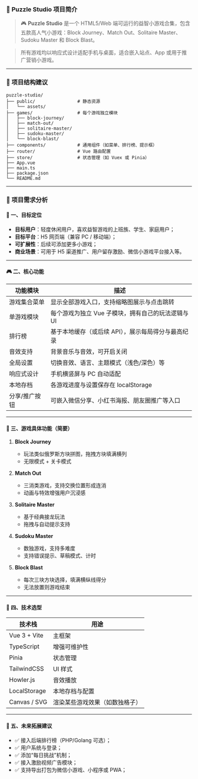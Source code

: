 ### **🧩 **Puzzle Studio** 项目简介**





> 🎮 **Puzzle Studio** 是一个 HTML5/Web 端可运行的益智小游戏合集，包含五款高人气小游戏：Block Journey、Match Out、Solitaire Master、Sudoku Master 和 Block Blast。

> 所有游戏均以响应式设计适配手机与桌面，适合嵌入站点、App 或用于推广营销小游戏。



------





### **🧩 项目结构建议**



```
puzzle-studio/
├── public/                # 静态资源
│   └── assets/
├── games/                 # 每个游戏独立模块
│   ├── block-journey/
│   ├── match-out/
│   ├── solitaire-master/
│   ├── sudoku-master/
│   └── block-blast/
├── components/            # 通用组件（如菜单、排行榜、提示框）
├── router/                # Vue 路由配置
├── store/                 # 状态管理（如 Vuex 或 Pinia）
├── App.vue
├── main.ts
├── package.json
└── README.md
```



------





### **🧩 项目需求分析**







#### **🌟 一、目标定位**





- **目标用户**：轻度休闲用户，喜欢益智游戏的上班族、学生、家庭用户；
- **目标平台**：H5 网页端（兼容 PC / 移动端）；
- **可扩展性**：后续可添加更多小游戏；
- **商业场景**：可用于 H5 渠道推广、用户留存激励、微信小游戏平台接入等。





------





#### **🎮 二、核心功能**



| **功能模块**  | **描述**                                           |
| ------------- | -------------------------------------------------- |
| 游戏集合菜单  | 显示全部游戏入口，支持缩略图展示与点击跳转         |
| 单游戏模块    | 每个游戏为独立 Vue 子模块，拥有自己的玩法逻辑与 UI |
| 排行榜        | 基于本地缓存（或后续 API），展示每局得分与最高纪录 |
| 音效支持      | 背景音乐与音效，可开启关闭                         |
| 全局设置      | 切换音效、语言、主题模式（浅色/深色）等            |
| 响应式设计    | 手机横竖屏与 PC 自动适配                           |
| 本地存档      | 各游戏进度与设置保存在 localStorage                |
| 分享/推广按钮 | 可嵌入微信分享、小红书海报、朋友圈推广等入口       |



------





#### **🧠 三、游戏具体功能（简要）**





1. **Block Journey**



   - 玩法类似俄罗斯方块拼图，拖拽方块填满横列
   - 无限模式 + 关卡模式



2. **Match Out**



   - 三消类游戏，支持交换位置形成连消
   - 动画与特效增强用户沉浸感



3. **Solitaire Master**



   - 基于经典接龙玩法
   - 拖拽与自动提示支持



4. **Sudoku Master**



   - 数独游戏，支持多难度
   - 支持错误提示、草稿模式、计时



5. **Block Blast**



   - 每次三块方块选择，填满横纵线得分
   - 无法放置则游戏结束







------





#### **🚀 四、技术选型**



| **技术栈**   | **用途**                       |
| ------------ | ------------------------------ |
| Vue 3 + Vite | 主框架                         |
| TypeScript   | 增强可维护性                   |
| Pinia        | 状态管理                       |
| TailwindCSS  | UI 样式                        |
| Howler.js    | 音效播放                       |
| LocalStorage | 本地存档与配置                 |
| Canvas / SVG | 渲染某些游戏效果（如数独格子） |



------





#### **🔮 五、未来拓展建议**





- ✅ 接入后端排行榜（PHP/Golang 可选）；
- ✅ 用户系统与登录；
- ✅ 添加“每日挑战”机制；
- ✅ 接入激励视频广告模块；
- ✅ 支持导出打包为微信小游戏、小程序或 PWA；



